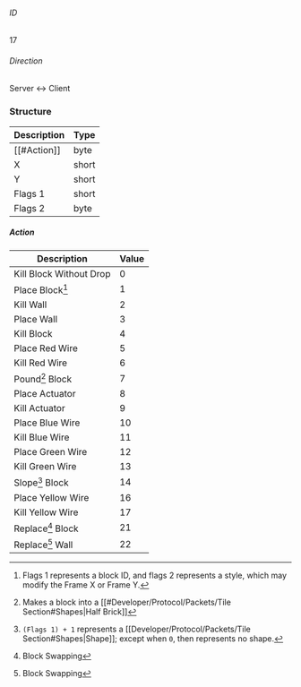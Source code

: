 ###### ID
17

###### Direction
Server <-> Client

### Structure
| Description | Type |
|-------------|------|
| [[#Action]] | byte |
| X           | short |
| Y           | short |
| Flags 1     | short |
| Flags 2     | byte |

##### Action
| Description | Value |
|-------------|------|
| Kill Block Without Drop | 0 |
| Place Block[^1]          | 1 |
| Kill Wall               | 2 |
| Place Wall              | 3 |
| Kill Block              | 4 |
| Place Red Wire          | 5 |
| Kill Red Wire           | 6 |
| Pound[^2] Block           | 7 |
| Place Actuator          | 8 |
| Kill Actuator           | 9 |
| Place Blue Wire         | 10 |
| Kill Blue Wire          | 11 |
| Place Green Wire        | 12 |
| Kill Green Wire         | 13 |
| Slope[^3] Block          | 14 |
| Place Yellow Wire       | 16 |
| Kill Yellow Wire        | 17 |
| Replace[^4] Block        | 21 |
| Replace[^4] Wall         | 22 |

[^1]: Flags 1 represents a block ID, and flags 2 represents a style, which may modify the Frame X or Frame Y.
[^2]: Makes a block into a [[#Developer/Protocol/Packets/Tile Section#Shapes|Half Brick]]
[^3]: `(Flags 1) + 1` represents a  [[Developer/Protocol/Packets/Tile Section#Shapes|Shape]]; except when `0`, then represents no shape.
[^4]: Block Swapping
